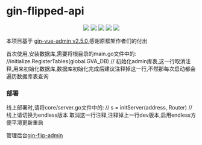 # gin-flipped-api

<div align=center>
<img src="https://img.shields.io/badge/golang-1.18-blue"/>
<img src="https://img.shields.io/badge/gin-1.7.0-lightBlue"/>
<img src="https://img.shields.io/badge/vue-3.2.25-brightgreen"/>
<img src="https://img.shields.io/badge/element--plus-2.0.1-green"/>
<img src="https://img.shields.io/badge/gorm-1.22.5-red"/>
</div>

本项目基于 [gin-vue-admin v2.5.0](https://github.com/flipped-aurora/gin-vue-admin/),感谢原框架作者们的付出

首次使用,安装数据库,需要将根目录的main.go文件中的: //initialize.RegisterTables(global.GVA_DB) // 初始化admin库表,这一行取消注释,用来初始化数据库,数据库初始化完成后建议注释掉这一行,不然那每次启动都会遍历数据库表查询

### 部署
线上部署时,请将core/server.go文件中的: // s = initServer(address, Router) //线上请切换为endless版本 取消这一行注释,注释掉上一行dev版本,启用endless方便平滑更新重启


管理后台[gin-flip-admin](https://github.com/haoleiqin/gin-flip-admin/)